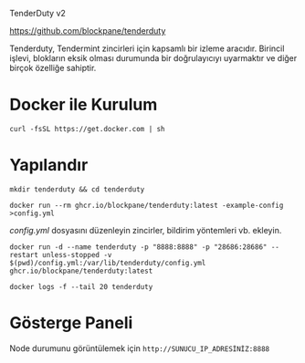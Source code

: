 TenderDuty v2

https://github.com/blockpane/tenderduty

Tenderduty, Tendermint zincirleri için kapsamlı bir izleme aracıdır. Birincil işlevi, blokların eksik olması durumunda bir doğrulayıcıyı uyarmaktır ve diğer birçok özelliğe sahiptir.

# Docker ile Kurulum

`curl -fsSL https://get.docker.com | sh`

# Yapılandır

```mkdir tenderduty && cd tenderduty```

```docker run --rm ghcr.io/blockpane/tenderduty:latest -example-config >config.yml```

*config.yml* dosyasını düzenleyin zincirler, bildirim yöntemleri vb. ekleyin.

```docker run -d --name tenderduty -p "8888:8888" -p "28686:28686" --restart unless-stopped -v $(pwd)/config.yml:/var/lib/tenderduty/config.yml ghcr.io/blockpane/tenderduty:latest```

```docker logs -f --tail 20 tenderduty```

# Gösterge Paneli

Node durumunu görüntülemek için `http://SUNUCU_IP_ADRESİNİZ:8888`
